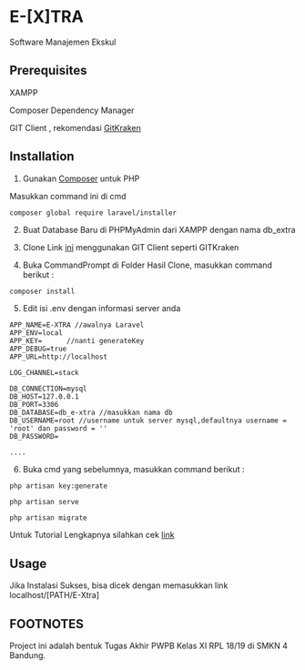 # E-[X]TRA

Software Manajemen Ekskul

## Prerequisites

XAMPP

Composer Dependency Manager

GIT Client , rekomendasi [GitKraken](https://www.gitkraken.com/)

## Installation

1. Gunakan [Composer](https://getcomposer.org/download/) untuk PHP

Masukkan command ini di cmd

```bash
composer global require laravel/installer
```

2. Buat Database Baru di PHPMyAdmin dari XAMPP dengan nama db_extra

3. Clone Link [ini](https://github.com/raihanputraramd/extra.git) menggunakan GIT Client seperti GITKraken

4. Buka CommandPrompt di Folder Hasil Clone, masukkan command berikut :

```
composer install

```
5. Edit isi .env dengan informasi server anda

```
APP_NAME=E-XTRA //awalnya Laravel
APP_ENV=local
APP_KEY=      //nanti generateKey
APP_DEBUG=true
APP_URL=http://localhost

LOG_CHANNEL=stack

DB_CONNECTION=mysql
DB_HOST=127.0.0.1
DB_PORT=3306
DB_DATABASE=db_e-xtra //masukkan nama db
DB_USERNAME=root //username untuk server mysql,defaultnya username = 'root' dan password = ''
DB_PASSWORD=

....
```

6. Buka cmd yang sebelumnya, masukkan command berikut :

```
php artisan key:generate
```
```
php artisan serve
```
```
php artisan migrate
```

Untuk Tutorial Lengkapnya silahkan cek [link](www.google.com)

## Usage

Jika Instalasi Sukses, bisa dicek dengan memasukkan link localhost/[PATH/E-Xtra]

## FOOTNOTES
Project ini adalah bentuk Tugas Akhir PWPB Kelas XI RPL 18/19 di SMKN 4 Bandung.

